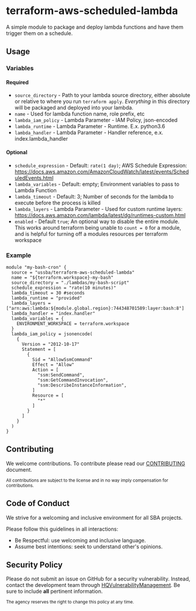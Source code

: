 # terraform-aws-scheduled-lambda
A simple module to package and deploy lambda functions and have them trigger them on a schedule.

## Usage

### Variables

#### Required
* `source_directory` - Path to your lambda source directory, either absolute or relative to where you run `terraform apply`.  _Everything_ in this directory will be packaged and deployed into your lambda.
* `name`  - Used for lambda function name, role prefix, etc
* `lambda_iam_policy` - Lambda Parameter - IAM Policy, json-encoded
* `lambda_runtime` - Lambda Parameter - Runtime.  E.x. python3.6
* `lambda_handler` - Lambda Parameter - Handler reference, e.x. index.lambda_handler


#### Optional
* `schedule_expression` - Default: `rate(1 day)`; AWS Schedule Expression: https://docs.aws.amazon.com/AmazonCloudWatch/latest/events/ScheduledEvents.html
* `lambda_variables` - Default: empty; Environment variables to pass to Lambda Function
* `lambda_timeout` - Default: 3; Number of seconds for the lambda to execute before the process is killed
* `lambda_layers` - Lambda Parameter - Used for custom runtime layers: https://docs.aws.amazon.com/lambda/latest/dg/runtimes-custom.html
* `enabled` - Default `true`; An optional way to disable the entire module.  This works around terraform being unable to `count = 0` for a module, and is helpful for turning off a modules resources per terraform workspace

### Example
```
module "my-bash-cron" {
  source = "ussba/terraform-aws-scheduled-lambda"
  name = "${terraform.workspace}-my-bash"
  source_directory = "./lambdas/my-bash-script"
  schedule_expression = "rate(10 minutes)"
  lambda_timeout = 30 #seconds
  lambda_runtime = "provided"
  lambda_layers = ["arn:aws:lambda:${module.global.region}:744348701589:layer:bash:8"]
  lambda_handler = "index.handler"
  lambda_variables = {
    ENVIRONMENT_WORKSPACE = terraform.workspace
  }
  lambda_iam_policy = jsonencode(
    {
      Version = "2012-10-17"
      Statement = [
        {
          Sid = "AllowSsmCommand"
          Effect = "Allow"
          Action = [
            "ssm:SendCommand",
            "ssm:GetCommandInvocation",
            "ssm:DescribeInstanceInformation",
          ]
          Resource = [
            "*"
          ]
        }
      ]
    }
  )
}
```

## Contributing

We welcome contributions.
To contribute please read our [CONTRIBUTING](CONTRIBUTING.md) document.

<sub>All contributions are subject to the license and in no way imply compensation for contributions.</sub>


## Code of Conduct
We strive for a welcoming and inclusive environment for all SBA projects.

Please follow this guidelines in all interactions:

* Be Respectful: use welcoming and inclusive language.
* Assume best intentions: seek to understand other's opinions.

## Security Policy

Please do not submit an issue on GitHub for a security vulnerability.
Instead, contact the development team through [HQVulnerabilityManagement](mailto:HQVulnerabilityManagement@sba.gov).
Be sure to include **all** pertinent information.

<sub>The agency reserves the right to change this policy at any time.</sub>
